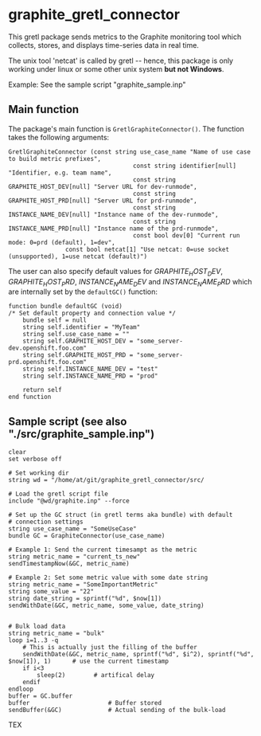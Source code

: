 # graphite_gretl_connector

This gretl package sends metrics to the Graphite monitoring tool which collects, stores, and displays time-series data in real time.

The unix tool 'netcat' is called by gretl -- hence, this package is only working under linux or some other unix system **but not Windows**.

Example: See the sample script "graphite_sample.inp"

## Main function
The package's main function is ```GretlGraphiteConnector()```. The function takes the following arguments:
```
GretlGraphiteConnector (const string use_case_name "Name of use case to build metric prefixes",
                                   const string identifier[null] "Identifier, e.g. team name",
                                   const string GRAPHITE_HOST_DEV[null] "Server URL for dev-runmode",
                                   const string GRAPHITE_HOST_PRD[null] "Server URL for prd-runmode",
                                   const string INSTANCE_NAME_DEV[null] "Instance name of the dev-runmode",
                                   const string INSTANCE_NAME_PRD[null] "Instance name of the prd-runmode",
                                   const bool dev[0] "Current run mode: 0=prd (default), 1=dev",
      			const bool netcat[1] "Use netcat: 0=use socket (unsupported), 1=use netcat (default)")
```
The user can also specify default values for $GRAPHITE_HOST_DEV$, $GRAPHITE_HOST_PRD$, $INSTANCE_NAME_DEV$ and $INSTANCE_NAME_PRD$ which are internally set by the ```defaultGC()``` function:
```
function bundle defaultGC (void)
/* Set default property and connection value */
    bundle self = null
    string self.identifier = "MyTeam"
    string self.use_case_name = ""
    string self.GRAPHITE_HOST_DEV = "some_server-dev.openshift.foo.com"
    string self.GRAPHITE_HOST_PRD = "some_server-prd.openshift.foo.com"
    string self.INSTANCE_NAME_DEV = "test"
    string self.INSTANCE_NAME_PRD = "prod"

    return self
end function
```


## Sample script (see also "./src/graphite_sample.inp")

```
clear
set verbose off

# Set working dir
string wd = "/home/at/git/graphite_gretl_connector/src/

# Load the gretl script file
include "@wd/graphite.inp" --force

# Set up the GC struct (in gretl terms aka bundle) with default
# connection settings
string use_case_name = "SomeUseCase"
bundle GC = GraphiteConnector(use_case_name)

# Example 1: Send the current timesampt as the metric
string metric_name = "current_ts_new"
sendTimestampNow(&GC, metric_name)

# Example 2: Set some metric value with some date string
string metric_name = "SomeImportantMetric"
string some_value = "22"
string date_string = sprintf("%d", $now[1])
sendWithDate(&GC, metric_name, some_value, date_string)


# Bulk load data
string metric_name = "bulk"
loop i=1..3 -q
	# This is actually just the filling of the buffer     
    sendWithDate(&GC, metric_name, sprintf("%d", $i^2), sprintf("%d", $now[1]), 1)		# use the current timestamp
    if i<3
        sleep(2)		# artifical delay
    endif    
endloop
buffer = GC.buffer
buffer						# Buffer stored
sendBuffer(&GC)				# Actual sending of the bulk-load
```
TEX

